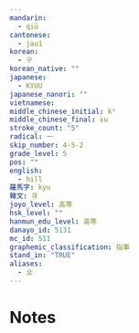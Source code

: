 ```yaml
---
mandarin:
  - qiū
cantonese:
  - jau1
korean:
  - 구
korean_native: ""
japanese:
  - KYUU
japanese_nanori: ""
vietnamese:
middle_chinese_initial: kʰ
middle_chinese_final: ɨu
stroke_count: "5"
radical: 一
skip_number: 4-5-2
grade_level: 5
pos: ""
english:
  - hill
羅馬字: kyu
韓文: 큐
joyo_level: 高等
hsk_level: ""
hanmun_edu_level: 高等
danayo_id: 5131
mc_id: 511
graphemic_classification: 指事
stand_in: "TRUE"
aliases:
  - 㐀
---
```


# Notes
